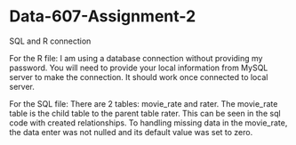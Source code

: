 # Data-607-Assignment-2
SQL and R connection

For the R file: 
I am using a database connection without providing my password. You will need to provide your local information from MySQL server to make the connection. It should work once connected to local server. 

For the SQL file: 
There are 2 tables: movie_rate and rater. The movie_rate table is the child table to the parent table rater. This can be seen in the sql code with created relationships. To handling missing data in the movie_rate, the data enter was not nulled and its default value was set to zero. 

